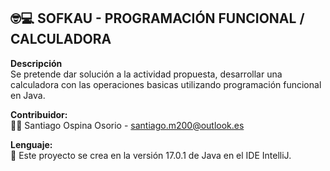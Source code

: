 ## :nerd_face::computer: SOFKAU - PROGRAMACIÓN FUNCIONAL / CALCULADORA


**Descripción**    
Se pretende dar solución a la actividad propuesta, desarrollar una calculadora con las operaciones basicas utilizando programación funcional en Java. 

**Contribuidor:**  
:technologist: Santiago Ospina Osorio - santiago.m200@outlook.es

**Lenguaje:**  
:scroll: Este proyecto se crea en la versión 17.0.1 de Java en el IDE IntelliJ.
